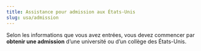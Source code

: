 ```yaml
---
title: Assistance pour admission aux États-Unis
slug: usa/admission
---
```

Selon les informations que vous avez entrées, vous devez commencer par **obtenir une admission** d’une université ou d’un collège des États-Unis.
